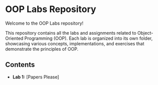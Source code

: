 # OOP Labs Repository

Welcome to the OOP Labs repository! 

This repository contains all the labs and assignments related to Object-Oriented Programming (OOP). Each lab is organized into its own folder, showcasing various concepts, implementations, and exercises that demonstrate the principles of OOP.

## Contents

- **Lab 1:** [Papers Please]
